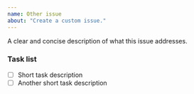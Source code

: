 ```yaml
---
name: Other issue
about: "Create a custom issue."
---
```


A clear and concise description of what this issue addresses.

### Task list
* [ ] Short task description
* [ ] Another short task description
